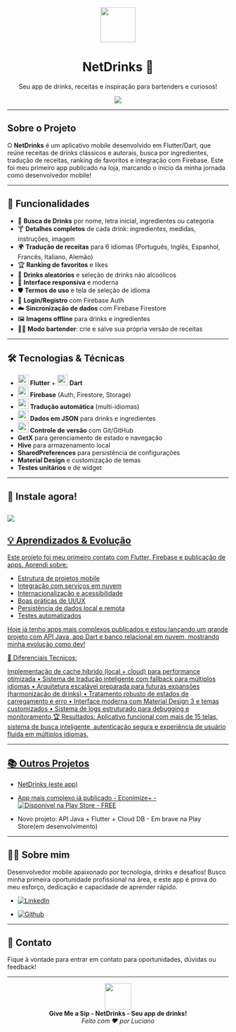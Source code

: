 
<div align="center"> <img src="https://img.icons8.com/color/96/000000/cocktail.png" width="80"/> <h1>NetDrinks 🍹</h1> <p>Seu app de drinks, receitas e inspiração para bartenders e curiosos!</p> <a href="https://play.google.com/store/apps/details?id=com.luciano.appdrinks"> <img src="https://img.shields.io/badge/Disponível%20na%20Play%20Store-00C853?style=for-the-badge&logo=google-play&logoColor=white"/> </a> </div>

---

## **Sobre o Projeto**

O **NetDrinks** é um aplicativo mobile desenvolvido em Flutter/Dart, que reúne receitas de drinks clássicos e autorais, busca por ingredientes, tradução de receitas, ranking de favoritos e integração com Firebase. Este foi meu primeiro app publicado na loja, marcando o início da minha jornada como desenvolvedor mobile!

---

## **🚀 Funcionalidades**

- 🔎 **Busca de Drinks** por nome, letra inicial, ingredientes ou categoria
- 🍸 **Detalhes completos** de cada drink: ingredientes, medidas, instruções, imagem
- 🌍 **Tradução de receitas** para 6 idiomas (Português, Inglês, Espanhol, Francês, Italiano, Alemão)
- 🏆 **Ranking de favoritos** e likes
- 🥇 **Drinks aleatórios** e seleção de drinks não alcoólicos
- 📱 **Interface responsiva** e moderna
- 🛡️ **Termos de uso** e tela de seleção de idioma
- 🔐 **Login/Registro** com Firebase Auth
- ☁️ **Sincronização de dados** com Firebase Firestore
- 🖼️ **Imagens offline** para drinks e ingredientes
- 🧑‍🍳 **Modo bartender**: crie e salve sua própria versão de receitas

---

## **🛠️ Tecnologias & Técnicas**

- <img src="https://img.icons8.com/color/48/000000/flutter.png" width="24"/> **Flutter** + <img src="https://img.icons8.com/color/48/000000/dart.png" width="24"/> **Dart**
- <img src="https://img.icons8.com/color/48/000000/firebase.png" width="24"/> **Firebase** (Auth, Firestore, Storage)
- <img src="https://img.icons8.com/color/48/000000/google-translate.png" width="24"/> **Tradução automática** (multi-idiomas)
- <img src="https://img.icons8.com/color/48/000000/json.png" width="24"/> **Dados em JSON** para drinks e ingredientes
- <img src="https://img.icons8.com/color/48/000000/github.png" width="24"/> **Controle de versão** com Git/GitHub
- **GetX** para gerenciamento de estado e navegação
- **Hive** para armazenamento local
- **SharedPreferences** para persistência de configurações
- **Material Design** e customização de temas
- **Testes unitários** e de widget

---

## **📲 Instale agora!**

 <a href="https://play.google.com/store/apps/details?id=com.luciano.appdrinks"> <img src="https://img.shields.io/badge/Disponível%20na%20Play%20Store-00C853?style=for-the-badge&logo=google-play&logoColor=white"/>
---

## **💡 Aprendizados & Evolução**

Este projeto foi meu primeiro contato com Flutter, Firebase e publicação de apps. Aprendi sobre:

- Estrutura de projetos mobile
- Integração com serviços em nuvem
- Internacionalização e acessibilidade
- Boas práticas de UI/UX
- Persistência de dados local e remota
- Testes automatizados

Hoje já tenho apps mais complexos publicados e estou lançando um grande projeto com API Java, app Dart e banco relacional em nuvem, mostrando minha evolução como dev!

💎 Diferenciais Técnicos:

Implementação de cache híbrido (local + cloud) para performance otimizada • Sistema de tradução inteligente com fallback para múltiplos idiomas • Arquitetura escalável preparada para futuras expansões (harmonização de drinks) • Tratamento robusto de estados de carregamento e erro • Interface moderna com Material Design 3 e temas customizados • Sistema de logs estruturado para debugging e monitoramento
🏆 Resultados: Aplicativo funcional com mais de 15 telas, sistema de busca inteligente, autenticação segura e experiência de usuário fluida em múltiplos idiomas.

---

## **📚 Outros Projetos**

- NetDrinks (este app)
- App mais complexo já publicado - Econimize+ - [![Disponível na Play Store - FREE](https://img.shields.io/badge/Play%20Store-Baixar%20na%20Play%20Store%20free-3DDC84?style=for-the-badge&logo=google-play&logoColor=white)](https://play.google.com/store/apps/details?id=com.lucianoribeiro.economize)

- Novo projeto: API Java + Flutter + Cloud DB - Em brave na Play Store(em desenvolvimento)

---

## **👨‍💻 Sobre mim**

Desenvolvedor mobile apaixonado por tecnologia, drinks e desafios! Busco minha primeira oportunidade profissional na área, e este app é prova do meu esforço, dedicação e capacidade de aprender rápido.

- [![LinkedIn](https://img.shields.io/badge/LinkedIn-0077B5?style=for-the-badge&logo=linkedin&logoColor=white)](https://www.linkedin.com/in/luciano-ribeiro-559a05307)
    
- [![Github](https://img.icons8.com/color/48/000000/github.png)](https://github.com/jhonnylucius)

---

## **📧 Contato**

Fique à vontade para entrar em contato para oportunidades, dúvidas ou feedback!

---

<div align="center"> <img src="https://img.icons8.com/color/96/000000/cocktail.png" width="60"/> <br> <b>Give Me a Sip - NetDrinks - Seu app de drinks!</b> <br> <i>Feito com ❤️ por Luciano</i> </div>
